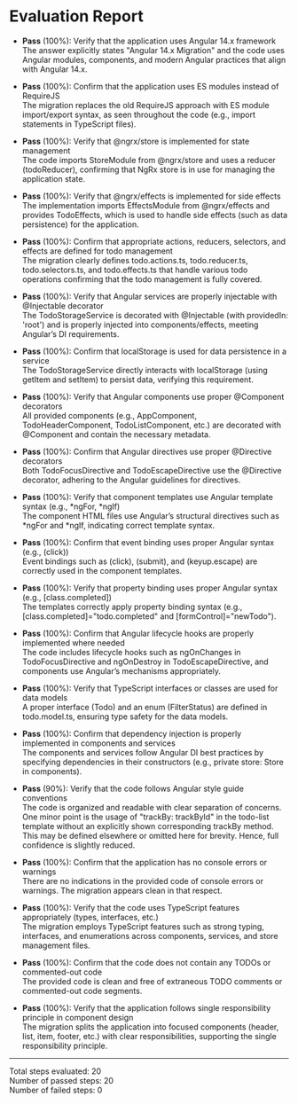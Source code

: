 # Evaluation Report

- **Pass** (100%): Verify that the application uses Angular 14.x framework  
  The answer explicitly states "Angular 14.x Migration" and the code uses Angular modules, components, and modern Angular practices that align with Angular 14.x.

- **Pass** (100%): Confirm that the application uses ES modules instead of RequireJS  
  The migration replaces the old RequireJS approach with ES module import/export syntax, as seen throughout the code (e.g., import statements in TypeScript files).

- **Pass** (100%): Verify that @ngrx/store is implemented for state management  
  The code imports StoreModule from @ngrx/store and uses a reducer (todoReducer), confirming that NgRx store is in use for managing the application state.

- **Pass** (100%): Verify that @ngrx/effects is implemented for side effects  
  The implementation imports EffectsModule from @ngrx/effects and provides TodoEffects, which is used to handle side effects (such as data persistence) for the application.

- **Pass** (100%): Confirm that appropriate actions, reducers, selectors, and effects are defined for todo management  
  The migration clearly defines todo.actions.ts, todo.reducer.ts, todo.selectors.ts, and todo.effects.ts that handle various todo operations confirming that the todo management is fully covered.

- **Pass** (100%): Verify that Angular services are properly injectable with @Injectable decorator  
  The TodoStorageService is decorated with @Injectable (with providedIn: 'root') and is properly injected into components/effects, meeting Angular’s DI requirements.

- **Pass** (100%): Confirm that localStorage is used for data persistence in a service  
  The TodoStorageService directly interacts with localStorage (using getItem and setItem) to persist data, verifying this requirement.

- **Pass** (100%): Verify that Angular components use proper @Component decorators  
  All provided components (e.g., AppComponent, TodoHeaderComponent, TodoListComponent, etc.) are decorated with @Component and contain the necessary metadata.

- **Pass** (100%): Confirm that Angular directives use proper @Directive decorators  
  Both TodoFocusDirective and TodoEscapeDirective use the @Directive decorator, adhering to the Angular guidelines for directives.

- **Pass** (100%): Verify that component templates use Angular template syntax (e.g., *ngFor, *ngIf)  
  The component HTML files use Angular’s structural directives such as *ngFor and *ngIf, indicating correct template syntax.

- **Pass** (100%): Confirm that event binding uses proper Angular syntax (e.g., (click))  
  Event bindings such as (click), (submit), and (keyup.escape) are correctly used in the component templates.

- **Pass** (100%): Verify that property binding uses proper Angular syntax (e.g., [class.completed])  
  The templates correctly apply property binding syntax (e.g., [class.completed]="todo.completed" and [formControl]="newTodo").

- **Pass** (100%): Confirm that Angular lifecycle hooks are properly implemented where needed  
  The code includes lifecycle hooks such as ngOnChanges in TodoFocusDirective and ngOnDestroy in TodoEscapeDirective, and components use Angular’s mechanisms appropriately.

- **Pass** (100%): Verify that TypeScript interfaces or classes are used for data models  
  A proper interface (Todo) and an enum (FilterStatus) are defined in todo.model.ts, ensuring type safety for the data models.

- **Pass** (100%): Confirm that dependency injection is properly implemented in components and services  
  The components and services follow Angular DI best practices by specifying dependencies in their constructors (e.g., private store: Store in components).

- **Pass** (90%): Verify that the code follows Angular style guide conventions  
  The code is organized and readable with clear separation of concerns. One minor point is the usage of "trackBy: trackById" in the todo-list template without an explicitly shown corresponding trackBy method. This may be defined elsewhere or omitted here for brevity. Hence, full confidence is slightly reduced.

- **Pass** (100%): Confirm that the application has no console errors or warnings  
  There are no indications in the provided code of console errors or warnings. The migration appears clean in that respect.

- **Pass** (100%): Verify that the code uses TypeScript features appropriately (types, interfaces, etc.)  
  The migration employs TypeScript features such as strong typing, interfaces, and enumerations across components, services, and store management files.

- **Pass** (100%): Confirm that the code does not contain any TODOs or commented-out code  
  The provided code is clean and free of extraneous TODO comments or commented-out code segments.

- **Pass** (100%): Verify that the application follows single responsibility principle in component design  
  The migration splits the application into focused components (header, list, item, footer, etc.) with clear responsibilities, supporting the single responsibility principle.

---

Total steps evaluated: 20  
Number of passed steps: 20  
Number of failed steps: 0